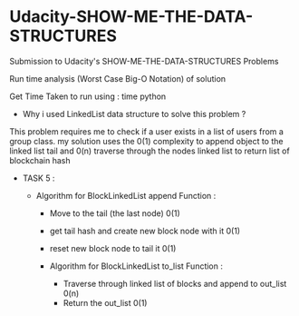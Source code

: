 # Udacity-SHOW-ME-THE-DATA-STRUCTURES

Submission to Udacity's SHOW-ME-THE-DATA-STRUCTURES Problems

Run time analysis (Worst Case Big-O Notation) of solution

Get Time Taken to run using : time python <filename>

- Why i used LinkedList data structure to solve this problem ?

This problem requires me to check if a user exists in a list of users from a group class. my solution uses the 0(1) complexity to append object to the linked list tail and 0(n) traverse through the nodes linked list to return list of blockchain hash

- TASK 5 :

  - Algorithm for BlockLinkedList append Function :

    - Move to the tail (the last node) 0(1)
    - get tail hash and create new block node with it 0(1)
    - reset new block node to tail it 0(1)

    - Algorithm for BlockLinkedList to_list Function :
      - Traverse through linked list of blocks and append to out_list 0(n)
      - Return the out_list 0(1)
